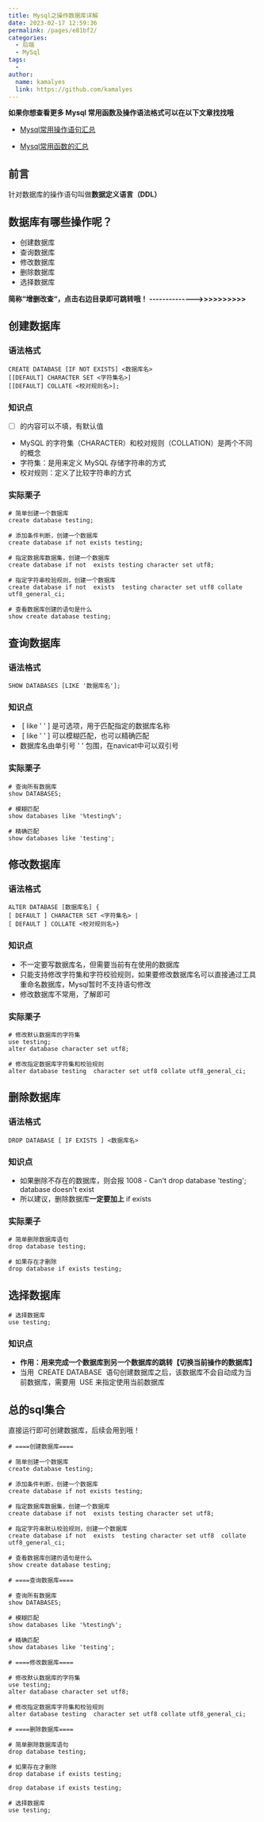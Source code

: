 ```yaml
---
title: Mysql之操作数据库详解
date: 2023-02-17 12:59:36
permalink: /pages/e81bf2/
categories:
  - 后端
  - MySql
tags:
  - 
author: 
  name: kamalyes
  link: https://github.com/kamalyes
---
```

**如果你想查看更多 Mysql 常用函数及操作语法格式可以在以下文章找找哦**

- [Mysql常用操作语句汇总](./59.Mysql常用操作语句汇总.md)

- [Mysql常用函数的汇总](./01.Mysql常用函数汇总.md)

**前言**
------

针对数据库的操作语句叫做**数据定义语言（DDL）**  

数据库有哪些操作呢？
----------

*   创建数据库
*   查询数据库
*   修改数据库
*   删除数据库
*   选择数据库

**简称“增删改查“，点击右边目录即可跳转哦！ -------------->>>>>>>>>>** 

创建数据库
-----

### 语法格式

```
CREATE DATABASE [IF NOT EXISTS] <数据库名>
[[DEFAULT] CHARACTER SET <字符集名>] 
[[DEFAULT] COLLATE <校对规则名>];
```

### 知识点

*   [ ] 的内容可以不填，有默认值
*   MySQL 的字符集（CHARACTER）和校对规则（COLLATION）是两个不同的概念
*   字符集：是用来定义 MySQL 存储字符串的方式
*   校对规则：定义了比较字符串的方式

### 实际栗子

```
# 简单创建一个数据库
create database testing;

# 添加条件判断，创建一个数据库
create database if not exists testing;

# 指定数据库数据集，创建一个数据库
create database if not  exists testing character set utf8;

# 指定字符串校验规则，创建一个数据库
create database if not  exists  testing character set utf8 collate utf8_general_ci;

# 查看数据库创建的语句是什么
show create database testing;
```

查询数据库
-----

### 语法格式

```
SHOW DATABASES [LIKE '数据库名'];
```

### 知识点

*    [ like ' ' ] 是可选项，用于匹配指定的数据库名称
*    [ like ' ' ] 可以模糊匹配，也可以精确匹配
*   数据库名由单引号 ' ' 包围，在navicat中可以双引号

### 实际栗子

```
# 查询所有数据库
show DATABASES;

# 模糊匹配
show databases like '%testing%';

# 精确匹配
show databases like 'testing';
```

修改数据库
-----

### 语法格式

```
ALTER DATABASE [数据库名] { 
[ DEFAULT ] CHARACTER SET <字符集名> |
[ DEFAULT ] COLLATE <校对规则名>}
```

### 知识点

*   不一定要写数据库名，但需要当前有在使用的数据库
*   只能支持修改字符集和字符校验规则，如果要修改数据库名可以直接通过工具重命名数据库，Mysql暂时不支持语句修改
*   修改数据库不常用，了解即可

### 实际栗子

```
# 修改默认数据库的字符集
use testing;
alter database character set utf8; 

# 修改指定数据库字符集和校验规则
alter database testing  character set utf8 collate utf8_general_ci;
```

删除数据库
-----

### 语法格式

```
DROP DATABASE [ IF EXISTS ] <数据库名>
```

### 知识点

*   如果删除不存在的数据库，则会报 1008 - Can't drop database 'testing'; database doesn't exist 
*   所以建议，删除数据库**一定要加上** if exists 

### 实际栗子

```
# 简单删除数据库语句
drop database testing;

# 如果存在才删除
drop database if exists testing;
```

选择数据库
-----

```
# 选择数据库
use testing;
```

### 知识点

*   **作用：**用来完成一个数据库到另一个数据库的跳转**【切换当前操作的数据库】**
*   当用  CREATE DATABASE  语句创建数据库之后，该数据库不会自动成为当前数据库，需要用  USE 来指定使用当前数据库

总的sql集合
-------

直接运行即可创建数据库，后续会用到哦！

```
# ====创建数据库====

# 简单创建一个数据库
create database testing;

# 添加条件判断，创建一个数据库
create database if not exists testing;

# 指定数据库数据集，创建一个数据库
create database if not  exists testing character set utf8;

# 指定字符串默认校验规则，创建一个数据库
create database if not  exists  testing character set utf8  collate utf8_general_ci;

# 查看数据库创建的语句是什么
show create database testing;

# ====查询数据库====

# 查询所有数据库
show DATABASES;

# 模糊匹配
show databases like '%testing%';

# 精确匹配
show databases like 'testing';

# ====修改数据库====

# 修改默认数据库的字符集
use testing;
alter database character set utf8; 

# 修改指定数据库字符集和校验规则
alter database testing  character set utf8 collate utf8_general_ci;

# ====删除数据库====

# 简单删除数据库语句
drop database testing;

# 如果存在才删除
drop database if exists testing;

drop database if exists testing;

# 选择数据库
use testing;
```
